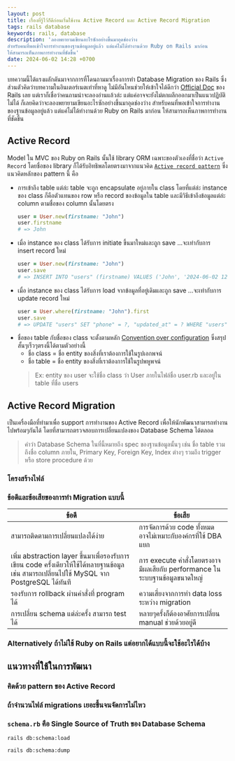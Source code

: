 ```yaml
---
layout: post
title: เรื่องที่รู้ไว้ก็ดีก่อนเริ่มใช้งาน Active Record และ Active Record Migration
tags: rails database
keywords: rails, database
description: 'ลองพยายามเขียนอะไรซักอย่างขึ้นมาอุดช่องว่าง
สำหรับคนที่พอเข้าใจการทำงานของฐานข้อมูลอยู่แล้ว แต่แค่ไม่ได้ทำงานด้วย Ruby on Rails มาก่อน
ให้สามารถเห็นภาพการทำงานที่ชัดขึ้น'
date: 2024-06-02 14:28 +0700
---
```


บทความนี้ได้แรงผลักดันมาจากการที่โดนถามมาเรื่องการทำ Database Migration ของ Rails
ซึ่งส่วนตัวคิดว่าบทความในอินเตอร์เนตเท่าที่หาดู ไม่มีอันไหนช่วยให้เข้าใจได้ดีกว่า
[Official Doc](https://guides.rubyonrails.org/active_record_migrations.html) ของ Rails เลย
แต่เราก็เชื่อว่าคนถามน่าจะลองอ่านแล้วล่ะ แต่แค่อาจจะยังไม่ตกผลึกออกมาเป็นแนวปฏิบัติไม่ได้
ก็เลยคิดว่าจะลองพยายามเขียนอะไรซักอย่างขึ้นมาอุดช่องว่าง
สำหรับคนที่พอเข้าใจการทำงานของฐานข้อมูลอยู่แล้ว แต่แค่ไม่ได้ทำงานด้วย Ruby on Rails มาก่อน
ให้สามารถเห็นภาพการทำงานที่ชัดขึ้น

## Active Record

Model ใน MVC ของ Ruby on Rails นั้นใช้ library ORM เฉพาะของตัวเองที่ชื่อว่า `Active Record`
โดยชื่อของ library ก็ได้รับอิทธิพลโดยตรงมาจากแนวคิด
[`Active record pattern`](https://en.wikipedia.org/wiki/Active_record_pattern)
ซึ่งแนวคิดหลักของ pattern นี้ คือ

- การเข้าถึง table แต่ล่ะ table จะถูก encapsulate อยู่ภายใน class โดยที่แต่ล่ะ instance ของ class ก็คือตัวแทนของ row หรือ record ของข้อมูลใน table และมีวิธีเข้าถึงข้อมูลแต่ล่ะ column ตามชื่อของ column นั้นโดยตรง
  ```ruby
  user = User.new(firstname: "John")
  user.firstname
  # => John
  ```
- เมื่อ instance ของ class ได้รับการ initiate ขึ้นมาใหม่และถูก save ...จะเท่ากับการ insert
  record ใหม่
  ```ruby
  user = User.new(firstname: "John")
  user.save
  # => INSERT INTO "users" (firstname) VALUES ('John', '2024-06-02 12:34:56', '2024-06-02 12:34:56') RETURNING "id"
  ```
- เมื่อ instance ของ class ได้รับการ load จากข้อมูลที่อยู่เดิมและถูก save ...จะเท่ากับการ update
  record ใหม่
  ```ruby
  user = User.where(firstname: "John").first
  user.save
  # => UPDATE "users" SET "phone" = ?, "updated_at" = ? WHERE "users"."id" = ?  [["phone", "12345"], ["updated_at", "2024-06-02 11:34:54.562867"], ["id", 1]]
  ```
- ชื่อของ table กับชื่อของ class จะตั้งตามหลัก
  [Convention over configuration](https://en.wikipedia.org/wiki/Convention_over_configuration)
  ซึ่งสรุปสั้นๆเร็วๆตรงนี้ได้ตามตัวอย่างนี้
  - ชื่อ class = ชื่อ entity ของสิ่งที่เราต้องการใช้ในรูปเอกพจน์
  - ชื่อ table = ชื่อ entity ของสิ่งที่เราต้องการใช้ในรูปพหูพจน์
  > Ex: entity ของ user จะใช้ชื่อ class ว่า User ภายในไฟล์ชื่อ user.rb และอยู่ใน table ที่ชื่อ users

## Active Record Migration

เป็นเครื่องมือที่ทำมาเพื่อ support การทำงานของ Active Record
เพื่อให้นักพัฒนาสามารถทำงานไปพร้อมๆกันได้ โดยที่สามารถตรวจสอบการเปลี่ยนแปลงของ
Database Schema ได้ตลอด

> คำว่า Database Schema ในที่นี้หมายถึง spec ของฐานข้อมูลนั้นๆ เช่น ชื่อ table รวมถึงชื่อ  column ภายใน, Primary Key, Foreign Key, Index ต่างๆ รวมถึง trigger หรือ store procedure ด้วย

### โครงสร้างไฟล์




### ข้อดีและข้อเสียของการทำ Migration แบบนี้

| ข้อดี | ข้อเสีย|
|-------|------|
| สามารถติดตามการเปลี่ยนแปลงได้ง่าย| การจัดการด้วย code ทั้งหมด อาจไม่เหมาะกับองค์กรที่ใช้ DBA แยก |
| เพิ่ม abstraction layer ขึ้นมาเพื่อรองรับการเขียน code ครั้งเดียวให้ใช้ได้หลายฐานข้อมูล เช่น สามารถเปลี่ยนไปใช้ MySQL จาก PostgreSQL ได้ทันที | การ execute คำสั่งโดยตรงอาจมีผลเสียกับ performance ในระบบฐานข้อมูลขนาดใหญ่ |
| รองรับการ rollback ผ่านคำสั่งที่ program ได้      | ความเสี่ยงจากการทำ data loss ระหว่าง migration  |
| การเปลี่ยน schema แต่ล่ะครั้ง สามารถ test ได้     | หลายๆครั้งก็ต้องอาศัยการเปลี่ยน manual ช่วยด้วยอยู่ดี |



### Alternatively ถ้าไม่ใช้ Ruby on Rails แต่อยากได้แบบนี้จะใช้อะไรได้บ้าง


## แนวทางที่ใช้ในการพัฒนา

### คิดด้วย pattern ของ Active Record



### ถ้าจำนวนไฟล์ migrations เยอะขึ้นจนจัดการไม่ไหว

### `schema.rb` คือ Single Source of Truth ของ Database Schema

`rails db:schema:load`

`rails db:schema:dump`
